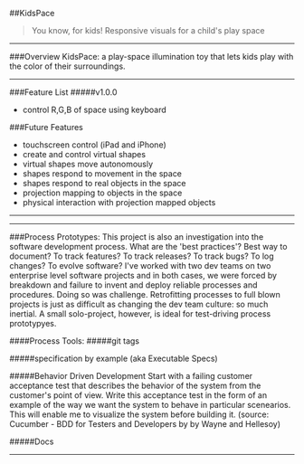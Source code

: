 ##KidsPace
> You know, for kids!  Responsive visuals for a child's play space
__________________________

###Overview
KidsPace: a play-space illumination toy that lets kids play with the color of their surroundings.       

_________________________________

###Feature List
#####v1.0.0
- control R,G,B of space using keyboard

###Future Features
- touchscreen control (iPad and iPhone)
- create and control virtual shapes
- virtual shapes move autonomously
- shapes respond to movement in the space
- shapes respond to real objects in the space
- projection mapping to objects in the space
- physical interaction with projection mapped objects
_________________________________

 


________________________________________

###Process Prototypes:
This project is also an investigation into the software development process.  What are the 'best practices'?  Best way to document?  To track features?  To track releases?  To track bugs?  To log changes? To evolve software?  I've worked with two dev teams on two enterprise level software projects and in both cases, we were forced by breakdown and failure to invent and deploy reliable processes and procedures. Doing so was challenge. Retrofitting processes to full blown projects is just as difficult as changing the dev team culture:  so much inertial.  A small solo-project, however, is ideal for test-driving process prototypyes.      

####Process Tools:
#####git tags

#####specification by example (aka Executable Specs)

#####Behavior Driven Development
Start with a failing customer acceptance test that describes the behavior of the system from the customer's point of view.  Write this acceptance test in the form of an example of the way we want the system to behave in particular scenearios.  This will enable me to visualize the system before building it. (source: Cucumber - BDD for Testers and Developers by by Wayne and Hellesoy)

#####Docs


____________________________

[SemVer]:http://semver.org/


